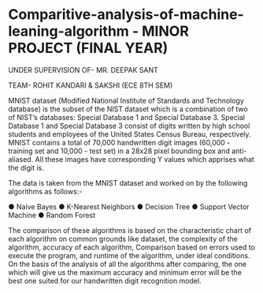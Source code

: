 # Comparitive-analysis-of-machine-leaning-algorithm - MINOR PROJECT (FINAL YEAR)
UNDER SUPERVISION OF- MR. DEEPAK SANT

TEAM- ROHIT KANDARI & SAKSHI
(ECE 8TH SEM)



MNIST dataset (Modified National Institute of Standards and Technology
database) is the subset of the NIST dataset which is a combination of two of
NIST’s databases: Special Database 1 and Special Database 3. Special Database
1 and Special Database 3 consist of digits written by high school students and
employees of the United States Census Bureau, respectively. MNIST contains a
total of 70,000 handwritten digit images (60,000 - training set and 10,000 - test set)
in a 28x28 pixel bounding box and anti-aliased. All these images have
corresponding Y values which apprises what the digit is.

The data is taken from the MNIST dataset and worked on by the following
algorithms as follows:-

● Naive Bayes
● K-Nearest Neighbors
● Decision Tree
● Support Vector Machine
● Random Forest


The comparison of these algorithms is based on the characteristic chart of each
algorithm on common grounds like dataset, the complexity of the algorithm,
accuracy of each algorithm, Comparison based on errors used to execute the
program, and runtime of the algorithm, under ideal conditions.
On the basis of the analysis of all the algorithms after comparing, the one which
will give us the maximum accuracy and minimum error will be the best one suited
for our handwritten digit recognition model.
